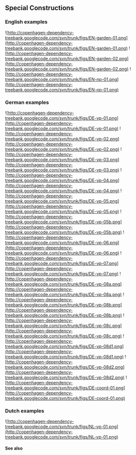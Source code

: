 ## Special Constructions ##

### English examples ###

![http://copenhagen-dependency-treebank.googlecode.com/svn/trunk/figs/EN-garden-01.png](http://copenhagen-dependency-treebank.googlecode.com/svn/trunk/figs/EN-garden-01.png) ![http://copenhagen-dependency-treebank.googlecode.com/svn/trunk/figs/EN-garden-02.png](http://copenhagen-dependency-treebank.googlecode.com/svn/trunk/figs/EN-garden-02.png) ![http://copenhagen-dependency-treebank.googlecode.com/svn/trunk/figs/EN-np-01.png](http://copenhagen-dependency-treebank.googlecode.com/svn/trunk/figs/EN-np-01.png)

### German examples ###

![http://copenhagen-dependency-treebank.googlecode.com/svn/trunk/figs/DE-vp-01.png](http://copenhagen-dependency-treebank.googlecode.com/svn/trunk/figs/DE-vp-01.png) ![http://copenhagen-dependency-treebank.googlecode.com/svn/trunk/figs/DE-vp-02.png](http://copenhagen-dependency-treebank.googlecode.com/svn/trunk/figs/DE-vp-02.png) ![http://copenhagen-dependency-treebank.googlecode.com/svn/trunk/figs/DE-vp-03.png](http://copenhagen-dependency-treebank.googlecode.com/svn/trunk/figs/DE-vp-03.png) ![http://copenhagen-dependency-treebank.googlecode.com/svn/trunk/figs/DE-vp-04.png](http://copenhagen-dependency-treebank.googlecode.com/svn/trunk/figs/DE-vp-04.png) ![http://copenhagen-dependency-treebank.googlecode.com/svn/trunk/figs/DE-vp-05.png](http://copenhagen-dependency-treebank.googlecode.com/svn/trunk/figs/DE-vp-05.png) ![http://copenhagen-dependency-treebank.googlecode.com/svn/trunk/figs/DE-vp-05b.png](http://copenhagen-dependency-treebank.googlecode.com/svn/trunk/figs/DE-vp-05b.png) ![http://copenhagen-dependency-treebank.googlecode.com/svn/trunk/figs/DE-vp-06.png](http://copenhagen-dependency-treebank.googlecode.com/svn/trunk/figs/DE-vp-06.png) ![http://copenhagen-dependency-treebank.googlecode.com/svn/trunk/figs/DE-vp-07.png](http://copenhagen-dependency-treebank.googlecode.com/svn/trunk/figs/DE-vp-07.png) ![http://copenhagen-dependency-treebank.googlecode.com/svn/trunk/figs/DE-vp-08a.png](http://copenhagen-dependency-treebank.googlecode.com/svn/trunk/figs/DE-vp-08a.png) ![http://copenhagen-dependency-treebank.googlecode.com/svn/trunk/figs/DE-vp-08b.png](http://copenhagen-dependency-treebank.googlecode.com/svn/trunk/figs/DE-vp-08b.png) ![http://copenhagen-dependency-treebank.googlecode.com/svn/trunk/figs/DE-vp-08c.png](http://copenhagen-dependency-treebank.googlecode.com/svn/trunk/figs/DE-vp-08c.png) ![http://copenhagen-dependency-treebank.googlecode.com/svn/trunk/figs/DE-vp-08d1.png](http://copenhagen-dependency-treebank.googlecode.com/svn/trunk/figs/DE-vp-08d1.png) ![http://copenhagen-dependency-treebank.googlecode.com/svn/trunk/figs/DE-vp-08d2.png](http://copenhagen-dependency-treebank.googlecode.com/svn/trunk/figs/DE-vp-08d2.png) ![http://copenhagen-dependency-treebank.googlecode.com/svn/trunk/figs/DE-coord-01.png](http://copenhagen-dependency-treebank.googlecode.com/svn/trunk/figs/DE-coord-01.png)

### Dutch examples ###

![http://copenhagen-dependency-treebank.googlecode.com/svn/trunk/figs/NL-vp-01.png](http://copenhagen-dependency-treebank.googlecode.com/svn/trunk/figs/NL-vp-01.png)


#### See also ####


